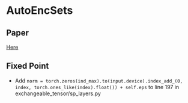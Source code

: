 # AutoEncSets  
## Paper
[Here](https://arxiv.org/abs/1803.02879)  

## Fixed Point  
- Add `norm = torch.zeros(ind_max).to(input.device).index_add_(0, index, torch.ones_like(index).float()) + self.eps` to line 197 in exchangeable_tensor/sp_layers.py 
